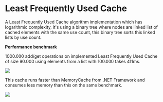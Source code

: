 # Least Frequently Used Cache

A Least Frequently Used Cache algorithm implementation which has logarithmic complexity, it's using a binary tree where nodes are linked list of cached elements with the same use count, this binary tree sorts this linked lists by use count.

<b>Performance benchmark</b><br>

1000.000 add/get operations on implemented Least Frequently Used Cache of size 90.000 using elements from a list with 100.000 takes 411ms.

<img src="http://res.cloudinary.com/dbvcampra/image/upload/v1469634935/lfu_syqnac.png" />

This cache runs faster than MemoryCache from .NET Framework and consumes less memory than this on the same benchmark.

<img src="http://res.cloudinary.com/dbvcampra/image/upload/v1469634935/mc_ikzrsm.png" />



